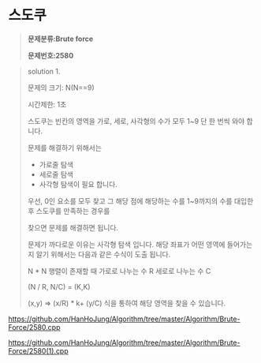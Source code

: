 #  스도쿠

> **문제분류:Brute force**
>
> **문제번호:2580**

> solution 1.
>
> 문제의 크기:   N(N==9)
>
> 시간제한: 1초
>
> 
>
> 스도쿠는 빈칸의 영역을 가로, 세로, 사각형의 수가 모두 1~9 단 한 번씩 와야 합니다.
>
> 문제를 해결하기 위해서는
>
> - 가로줄 탐색
> - 세로줄 탐색
> - 사각형 탐색이 필요 합니다.
>
> 우선, 0인 요소를 모두 찾고 그 해당 점에 해당하는 수를 1~9까지의 수를 대입한 후 스도쿠를 만족하는 경우를
>
> 찾으면 문제를 해결하면 됩니다.
>
> 문제가 까다로운 이유는 사각형 탐색 입니다. 해당 좌표가 어떤 영역에 들어가는지 알기 위해서는 다음과 같은 수식이 도출 됩니다.
>
> N * N  행렬이 존재할 때 가로로 나누는 수 R 세로로 나누는 수 C
>
> (N / R, N/C) = (K,K)
>
> (x,y) => (x/R) * k+ (y/C) 식을 통하여 해당 영역을 찾을 수 있습니다.
>
> 
>

https://github.com/HanHoJung/Algorithm/tree/master/Algorithm/Brute-Force/2580.cpp  

https://github.com/HanHoJung/Algorithm/tree/master/Algorithm/Brute-Force/2580(1).cpp  














